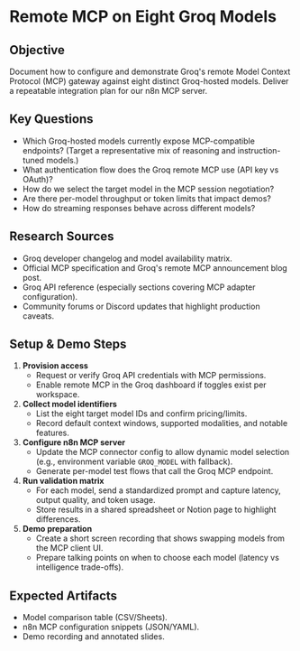 # Remote MCP on Eight Groq Models

## Objective
Document how to configure and demonstrate Groq's remote Model Context Protocol (MCP) gateway against eight distinct Groq-hosted models. Deliver a repeatable integration plan for our n8n MCP server.

## Key Questions
- Which Groq-hosted models currently expose MCP-compatible endpoints? (Target a representative mix of reasoning and instruction-tuned models.)
- What authentication flow does the Groq remote MCP use (API key vs OAuth)?
- How do we select the target model in the MCP session negotiation?
- Are there per-model throughput or token limits that impact demos?
- How do streaming responses behave across different models?

## Research Sources
- Groq developer changelog and model availability matrix.
- Official MCP specification and Groq's remote MCP announcement blog post.
- Groq API reference (especially sections covering MCP adapter configuration).
- Community forums or Discord updates that highlight production caveats.

## Setup & Demo Steps
1. **Provision access**
   - Request or verify Groq API credentials with MCP permissions.
   - Enable remote MCP in the Groq dashboard if toggles exist per workspace.
2. **Collect model identifiers**
   - List the eight target model IDs and confirm pricing/limits.
   - Record default context windows, supported modalities, and notable features.
3. **Configure n8n MCP server**
   - Update the MCP connector config to allow dynamic model selection (e.g., environment variable `GROQ_MODEL` with fallback).
   - Generate per-model test flows that call the Groq MCP endpoint.
4. **Run validation matrix**
   - For each model, send a standardized prompt and capture latency, output quality, and token usage.
   - Store results in a shared spreadsheet or Notion page to highlight differences.
5. **Demo preparation**
   - Create a short screen recording that shows swapping models from the MCP client UI.
   - Prepare talking points on when to choose each model (latency vs intelligence trade-offs).

## Expected Artifacts
- Model comparison table (CSV/Sheets).
- n8n MCP configuration snippets (JSON/YAML).
- Demo recording and annotated slides.
